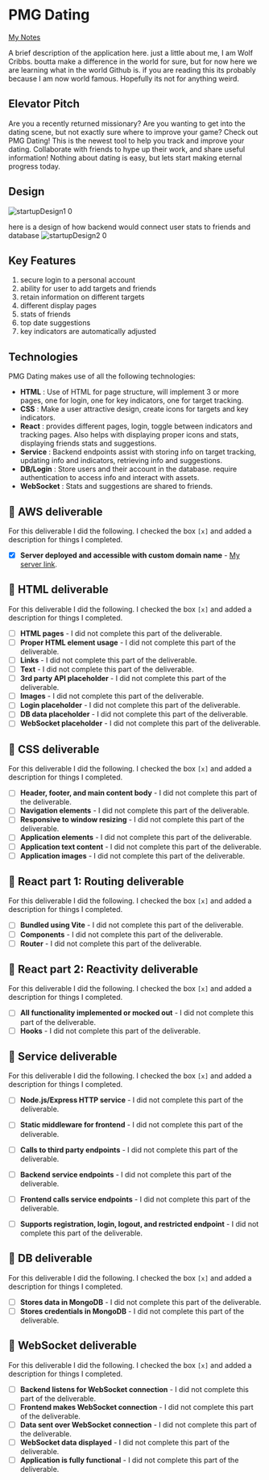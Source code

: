 # PMG Dating

[My Notes](notes.md)

A brief description of the application here. just a little about me, I am Wolf Cribbs. boutta make a difference in the world for sure, but for now here we are learning what in the world Github is. if you are reading this its probably because I am now world famous. Hopefully its not for anything weird.

## Elevator Pitch

Are you a recently returned missionary? Are you wanting to get into the dating scene, but not exactly sure where to improve your game? Check out PMG Dating! This is the newest tool to help you track and improve your dating. Collaborate with friends to hype up their work, and share useful information! Nothing about dating is easy, but lets start making eternal progress today.

## Design

![startupDesign1 0](https://github.com/user-attachments/assets/2093f581-3cea-48c1-8f7a-f3f53ff125c4)

here is a design of how backend would connect user stats to friends and database
![startupDesign2 0](https://github.com/user-attachments/assets/569a8c5e-d64e-43e7-98a5-04696d6d5888)

## Key Features

1. secure login to a personal account
2. ability for user to add targets and friends
3. retain information on different targets
4. different display pages
5. stats of friends
6. top date suggestions
7. key indicators are automatically adjusted

## Technologies

PMG Dating makes use of all the following technologies:

- **HTML** :  Use of HTML for page structure, will implement 3 or more pages, one for login, one for key indicators, one for target tracking.
- **CSS** :  Make a user attractive design, create icons for targets and key indicators.
- **React** :  provides different pages, login, toggle between indicators and tracking pages. Also helps with displaying proper icons and stats, displaying friends stats and suggestions.
- **Service** :  Backend endpoints assist with storing info on target tracking, updating info and indicators, retrieving info and suggestions.
- **DB/Login** :  Store users and their account in the database. require authentication to access info and interact with assets.
- **WebSocket** :  Stats and suggestions are shared to friends.



## 🚀 AWS deliverable

For this deliverable I did the following. I checked the box `[x]` and added a description for things I completed.

- [x] **Server deployed and accessible with custom domain name** - [My server link](https://pmgdating.click).

## 🚀 HTML deliverable

For this deliverable I did the following. I checked the box `[x]` and added a description for things I completed.

- [ ] **HTML pages** - I did not complete this part of the deliverable.
- [ ] **Proper HTML element usage** - I did not complete this part of the deliverable.
- [ ] **Links** - I did not complete this part of the deliverable.
- [ ] **Text** - I did not complete this part of the deliverable.
- [ ] **3rd party API placeholder** - I did not complete this part of the deliverable.
- [ ] **Images** - I did not complete this part of the deliverable.
- [ ] **Login placeholder** - I did not complete this part of the deliverable.
- [ ] **DB data placeholder** - I did not complete this part of the deliverable.
- [ ] **WebSocket placeholder** - I did not complete this part of the deliverable.

## 🚀 CSS deliverable

For this deliverable I did the following. I checked the box `[x]` and added a description for things I completed.

- [ ] **Header, footer, and main content body** - I did not complete this part of the deliverable.
- [ ] **Navigation elements** - I did not complete this part of the deliverable.
- [ ] **Responsive to window resizing** - I did not complete this part of the deliverable.
- [ ] **Application elements** - I did not complete this part of the deliverable.
- [ ] **Application text content** - I did not complete this part of the deliverable.
- [ ] **Application images** - I did not complete this part of the deliverable.

## 🚀 React part 1: Routing deliverable

For this deliverable I did the following. I checked the box `[x]` and added a description for things I completed.

- [ ] **Bundled using Vite** - I did not complete this part of the deliverable.
- [ ] **Components** - I did not complete this part of the deliverable.
- [ ] **Router** - I did not complete this part of the deliverable.

## 🚀 React part 2: Reactivity deliverable

For this deliverable I did the following. I checked the box `[x]` and added a description for things I completed.

- [ ] **All functionality implemented or mocked out** - I did not complete this part of the deliverable.
- [ ] **Hooks** - I did not complete this part of the deliverable.

## 🚀 Service deliverable

For this deliverable I did the following. I checked the box `[x]` and added a description for things I completed.

- [ ] **Node.js/Express HTTP service** - I did not complete this part of the deliverable.
- [ ] **Static middleware for frontend** - I did not complete this part of the deliverable.
- [ ] **Calls to third party endpoints** - I did not complete this part of the deliverable.
- [ ] **Backend service endpoints** - I did not complete this part of the deliverable.
- [ ] **Frontend calls service endpoints** - I did not complete this part of the deliverable.
- [ ] **Supports registration, login, logout, and restricted endpoint** - I did not complete this part of the deliverable.


## 🚀 DB deliverable

For this deliverable I did the following. I checked the box `[x]` and added a description for things I completed.

- [ ] **Stores data in MongoDB** - I did not complete this part of the deliverable.
- [ ] **Stores credentials in MongoDB** - I did not complete this part of the deliverable.

## 🚀 WebSocket deliverable

For this deliverable I did the following. I checked the box `[x]` and added a description for things I completed.

- [ ] **Backend listens for WebSocket connection** - I did not complete this part of the deliverable.
- [ ] **Frontend makes WebSocket connection** - I did not complete this part of the deliverable.
- [ ] **Data sent over WebSocket connection** - I did not complete this part of the deliverable.
- [ ] **WebSocket data displayed** - I did not complete this part of the deliverable.
- [ ] **Application is fully functional** - I did not complete this part of the deliverable.
